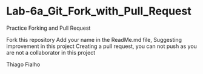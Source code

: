 # Lab-6a_Git_Fork_with_Pull_Request
Practice Forking and Pull Request

Fork this repository 
Add your name in the ReadMe.md file, Suggesting improvement in this project
Creating a pull request, you can not push as you are not a collaborator in this project

Thiago Fialho
